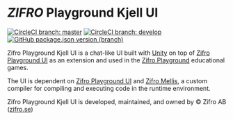 # _ZIFRO_ Playground Kjell UI

[![CircleCI branch: master](https://img.shields.io/circleci/token/703a50d34ea5c253841e825a1ca6fc518758c090/project/github/zifro-playground/kjell/master.svg?label=%2Fmaster&logo=circleci)](https://circleci.com/gh/zifro-playground/kjell)
[![CircleCI branch: develop](https://img.shields.io/circleci/token/703a50d34ea5c253841e825a1ca6fc518758c090/project/github/zifro-playground/kjell/develop.svg?label=%2Fdevelop&logo=circleci)](https://circleci.com/gh/zifro-playground/kjell)
[![GitHub package.json version (branch)](https://img.shields.io/github/package-json/v/zifro-playground/kjell/upm.svg)](https://github.com/zifro-playground/kjell/tree/upm)

Zifro Playground Kjell UI is a chat-like UI built with [Unity](https://unity3d.com) on top of [Zifro Playground UI](https://github.com/zardan/ui) as an extension and used in the [Zifro Playground](https://www.zifro.se/#playground) educational games.

The UI is dependent on [Zifro Playground UI](https://github.com/zardan/ui) and [Zifro Mellis](https://github.com/zardan/compiler), a custom compiler for compiling and executing code in the runtime environment.

Zifro Playground Kjell UI is developed, maintained, and owned by © Zifro AB ([zifro.se](https://zifro.se/))
